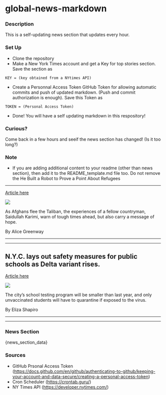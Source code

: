 # global-news-markdown

### Description 
This is a self-updating news section that updates every hour.

### Set Up 
* Clone the repository
* Make a New York Times account and get a Key for top stories section. Save the section as 
 ```
 KEY = (key obtained from a NYtimes API)
 ```
*  Create a Personnal Access Token GitHub Token for allowing automatic commits and push of updated markdown. (Push and commit authorization is enough). Save this Token as 
```
TOKEN = (Personal Access Token)
```
* Done! You will have a self updating markdown in this respository!

### Curious?
Come back in a few hours and seeif the news section has changed! (Is it too long?)

### Note
* If you are adding additional content to your readme (other than news section), then add it to the README_template.md file too. Do not remove the He Built a Robot to Prove a Point About Refugees
------------------------------------------------

[Article here](https://www.nytimes.com/2021/08/27/world/europe/afghanistan-refugee-hope.html)

[![](https://static01.nyt.com/images/2021/08/27/world/27karimi-profile01/merlin_193745016_26b7ab61-0afc-415b-a38c-06828baa96a6-superJumbo.jpg)](https://www.nytimes.com/2021/08/27/world/europe/afghanistan-refugee-hope.html)

As Afghans flee the Taliban, the experiences of a fellow countryman, Saidullah Karimi, warn of tough times ahead, but also carry a message of hope.

By Alice Greenway

* * *

* * *

N.Y.C. lays out safety measures for public schools as Delta variant rises.
--------------------------------------------------------------------------

[Article here](https://www.nytimes.com/2021/08/26/nyregion/new-york-city-schools-reopening.html)

[![](https://static01.nyt.com/images/2021/09/25/world/25virus-briefing-nyschools/merlin_191253348_ecc8462e-78f4-40c5-8842-6c02b5f9f92b-superJumbo.jpg)](https://www.nytimes.com/2021/08/26/nyregion/new-york-city-schools-reopening.html)

The city’s school testing program will be smaller than last year, and only unvaccinated students will have to quarantine if exposed to the virus.

By Eliza Shapiro

* * *

* * *

### News Section 
{news_section_data}


### Sources 
* GitHub Prsonal Access Token (https://docs.github.com/en/github/authenticating-to-github/keeping-your-account-and-data-secure/creating-a-personal-access-token)
* Cron Scheduler (https://crontab.guru/)
* NY Times API (https://developer.nytimes.com/)

